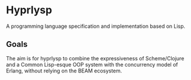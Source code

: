 # Hyprlysp

A programming language specification and implementation based on Lisp.

## Goals

The aim is for hyprlysp to combine the expressiveness of Scheme/Clojure and a Common Lisp-esque OOP system with the concurrency model of Erlang, without relying on the BEAM ecosystem.
